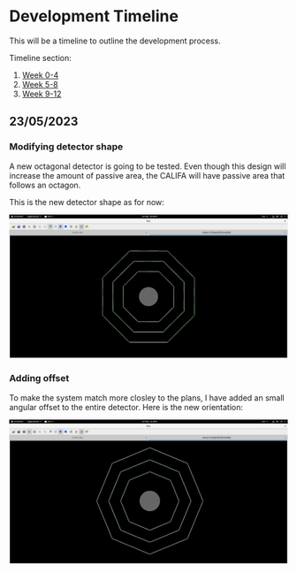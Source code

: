 # Development Timeline

This will be a timeline to outline the development process.

Timeline section:

1. [Week 0-4](./Week0-4.md)
2. [Week 5-8](./Week5-8.md)
3. [Week 9-12](./Week9-12.md)

## 23/05/2023

### Modifying detector shape

A new octagonal detector is going to be tested. Even though this design will increase the amount of passive area, the CALIFA will have passive area that follows an octagon.

This is the new detector shape as for now:

![octagon](screenshots/Octagon_mk1.png)

### Adding offset

To make the system match more closley to the plans, I have added an small angular offset to the entire detector. Here is the new orientation:

![octagon2](screenshots/Octagon_mk2.png)

